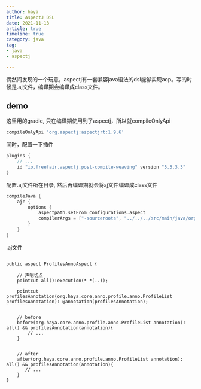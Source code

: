 ```yaml
---
author: haya
title: AspectJ DSL
date: 2021-11-13
article: true
timeline: true
category: java
tag:
- java
- aspectj

---
```


偶然间发现的一个玩意，aspectj有一套兼容java语法的dsl能够实现aop。写的时候是.aj文件，编译期会编译成class文件。

## demo

这里用的gradle, 只在编译期使用到了aspectj，所以就compileOnlyApi
```groovy
compileOnlyApi 'org.aspectj:aspectjrt:1.9.6'
```

同时，配置一下插件

```groovy
plugins {
    // ...
    id "io.freefair.aspectj.post-compile-weaving" version "5.3.3.3"
}
```

配置.aj文件所在目录, 然后再编译期就会将aj文件编译成class文件
```groovy
compileJava {
    ajc {
        options {
            aspectpath.setFrom configurations.aspect
            compilerArgs = ["-sourceroots", "../../../src/main/java/org/haya/core/aspect"]
        }
    }
}
```


.aj文件
```aspectj

public aspect ProfilesAnnoAspect {
    
    // 声明切点
    pointcut all():execution(* *(..));

    pointcut profilesAnnotation(org.haya.core.anno.profile.anno.ProfileList profilesAnnotation): @annotation(profilesAnnotation);


    // before
    before(org.haya.core.anno.profile.anno.ProfileList annotation): all() && profilesAnnotation(annotation){
        // ...
    }


    // after
    after(org.haya.core.anno.profile.anno.ProfileList annotation): all() && profilesAnnotation(annotation){
       // ...
    }
}
```